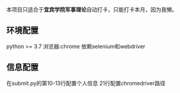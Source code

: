 本项目只适合于<b>宜宾学院军事理论</b>自动打卡，只能打卡本月，因为我懒。

## 环境配置
python >= 3.7
浏览器:chrome
依赖selenium和webdriver
## 信息配置
在submit.py的第10-13行配置个人信息
21行配置chromedriver路径